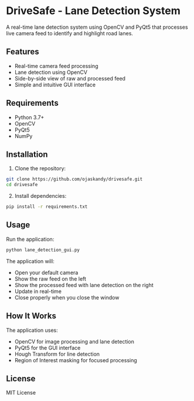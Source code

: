 # DriveSafe - Lane Detection System

A real-time lane detection system using OpenCV and PyQt5 that processes live camera feed to identify and highlight road lanes.

## Features

- Real-time camera feed processing
- Lane detection using OpenCV
- Side-by-side view of raw and processed feed
- Simple and intuitive GUI interface

## Requirements

- Python 3.7+
- OpenCV
- PyQt5
- NumPy

## Installation

1. Clone the repository:
```bash
git clone https://github.com/ojaskandy/drivesafe.git
cd drivesafe
```

2. Install dependencies:
```bash
pip install -r requirements.txt
```

## Usage

Run the application:
```bash
python lane_detection_gui.py
```

The application will:
- Open your default camera
- Show the raw feed on the left
- Show the processed feed with lane detection on the right
- Update in real-time
- Close properly when you close the window

## How It Works

The application uses:
- OpenCV for image processing and lane detection
- PyQt5 for the GUI interface
- Hough Transform for line detection
- Region of Interest masking for focused processing

## License

MIT License 